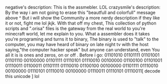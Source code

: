 negative's description: This is the assmebler. LOL
crazysmile's description: By the way i am not going to erase this "beautfull and colorfull" message above ^
But i will show the Community a more nerdy description if they like it or not, fight me lol jkjk.
With that off my chest, This collection of python scripts and ".orisa" files is the gateway from the real world to 
you're minecraft world, let me explain to you. What a assembler does it takes you're programing and turns it to binary,
The binary is used to "talk" to the computer, you may have heard of binary on late night tv with the host saying,"the computer hacker speak"
but anyone can understand, even You all it is is ones and zeros, on or off . Before i go: 01101010 01101111 01101001 01101110 00100000 01101111 01110101 01110010 00100000 01100100 01101001 01110011 01100011 01101111 01110010 01100100 00100000 01101111 01110010 00100000 01110101 01110010 00100000 01110011 01110101 01110011[ decode this unicode ] lol
